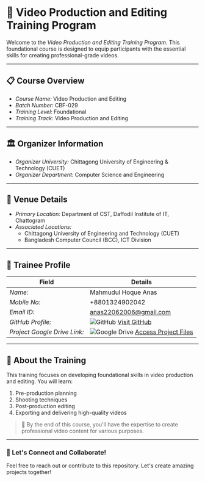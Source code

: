 # 🎥 Video Production and Editing Training Program  

Welcome to the *Video Production and Editing Training Program*. This foundational course is designed to equip participants with the essential skills for creating professional-grade videos.  

---

## 📋 Course Overview  
- *Course Name:* Video Production and Editing  
- *Batch Number:* CBF-029  
- *Training Level:* Foundational  
- *Training Track:* Video Production and Editing  

---

## 🏛 Organizer Information  
- *Organizer University:* Chittagong University of Engineering & Technology (CUET)  
- *Organizer Department:* Computer Science and Engineering  

---

## 📍 Venue Details  
- *Primary Location:* Department of CST, Daffodil Institute of IT, Chattogram  
- *Associated Locations:*  
  - Chittagong University of Engineering and Technology (CUET)  
  - Bangladesh Computer Council (BCC), ICT Division  

---

## 👤 Trainee Profile  

| Field                   | Details                                                                 |
|-------------------------|-------------------------------------------------------------------------|
| *Name:*               | Mahmudul Hoque Anas                                                         |
| *Mobile No:*          | +8801324902042                                                            |
| *Email ID:*           | anas22062006@gmail.com                                                 |
| *GitHub Profile:*     | ![GitHub](https://img.shields.io/badge/GitHub-Follow-black?logo=github) [Visit GitHub](https://github.com/mdanas748) |
| *Project Google Drive Link:* | ![Google Drive](https://img.shields.io/badge/Google%20Drive-Projects-yellowgreen?logo=google-drive) [Access Project Files](https://drive.google.com/drive/folders/1xbZyJG_nHTHUQ4LNPdkGX6q3deOGFzxN?usp=sharing) |

---

## 🚀 About the Training  
This training focuses on developing foundational skills in video production and editing. You will learn:  
1. Pre-production planning  
2. Shooting techniques  
3. Post-production editing  
4. Exporting and delivering high-quality videos  

> 🎯 By the end of this course, you'll have the expertise to create professional video content for various purposes.  

---

### 🎉 Let's Connect and Collaborate!  
Feel free to reach out or contribute to this repository. Let's create amazing projects together!
